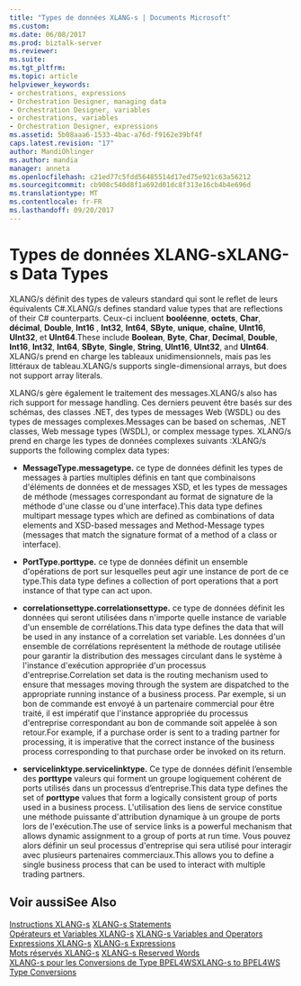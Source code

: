 ```yaml
---
title: "Types de données XLANG-s | Documents Microsoft"
ms.custom: 
ms.date: 06/08/2017
ms.prod: biztalk-server
ms.reviewer: 
ms.suite: 
ms.tgt_pltfrm: 
ms.topic: article
helpviewer_keywords:
- orchestrations, expressions
- Orchestration Designer, managing data
- Orchestration Designer, variables
- orchestrations, variables
- Orchestration Designer, expressions
ms.assetid: 5b08aaa6-1533-4bac-a76d-f9162e39bf4f
caps.latest.revision: "17"
author: MandiOhlinger
ms.author: mandia
manager: anneta
ms.openlocfilehash: c21ed77c5fdd56485514d17ed75e921c63a56212
ms.sourcegitcommit: cb908c540d8f1a692d01dc8f313e16cb4b4e696d
ms.translationtype: MT
ms.contentlocale: fr-FR
ms.lasthandoff: 09/20/2017
---
```

# <a name="xlang-s-data-types"></a><span data-ttu-id="32942-102">Types de données XLANG-s</span><span class="sxs-lookup"><span data-stu-id="32942-102">XLANG-s Data Types</span></span>
<span data-ttu-id="32942-103">XLANG/s définit des types de valeurs standard qui sont le reflet de leurs équivalents C#.</span><span class="sxs-lookup"><span data-stu-id="32942-103">XLANG/s defines standard value types that are reflections of their C# counterparts.</span></span> <span data-ttu-id="32942-104">Ceux-ci incluent **booléenne**, **octets**, **Char**, **décimal**, **Double**, **Int16** , **Int32**, **Int64**, **SByte**, **unique**, **chaîne**,  **UInt16**, **UInt32**, et **UInt64**.</span><span class="sxs-lookup"><span data-stu-id="32942-104">These include **Boolean**, **Byte**, **Char**, **Decimal**, **Double**, **Int16**, **Int32**, **Int64**, **SByte**, **Single**, **String**, **UInt16**, **UInt32**, and **UInt64**.</span></span> <span data-ttu-id="32942-105">XLANG/s prend en charge les tableaux unidimensionnels, mais pas les littéraux de tableau.</span><span class="sxs-lookup"><span data-stu-id="32942-105">XLANG/s supports single-dimensional arrays, but does not support array literals.</span></span>  
  
 <span data-ttu-id="32942-106">XLANG/s gère également le traitement des messages.</span><span class="sxs-lookup"><span data-stu-id="32942-106">XLANG/s also has rich support for message handling.</span></span> <span data-ttu-id="32942-107">Ces derniers peuvent être basés sur des schémas, des classes .NET, des types de messages Web (WSDL) ou des types de messages complexes.</span><span class="sxs-lookup"><span data-stu-id="32942-107">Messages can be based on schemas, .NET classes, Web message types (WSDL), or complex message types.</span></span> <span data-ttu-id="32942-108">XLANG/s prend en charge les types de données complexes suivants :</span><span class="sxs-lookup"><span data-stu-id="32942-108">XLANG/s supports the following complex data types:</span></span>  
  
-   <span data-ttu-id="32942-109">**MessageType.**</span><span class="sxs-lookup"><span data-stu-id="32942-109">**messagetype.**</span></span> <span data-ttu-id="32942-110">ce type de données définit les types de messages à parties multiples définis en tant que combinaisons d'éléments de données et de messages XSD, et les types de messages de méthode (messages correspondant au format de signature de la méthode d'une classe ou d'une interface).</span><span class="sxs-lookup"><span data-stu-id="32942-110">This data type defines multipart message types which are defined as combinations of data elements and XSD-based messages and Method-Message types (messages that match the signature format of a method of a class or interface).</span></span>  
  
-   <span data-ttu-id="32942-111">**PortType.**</span><span class="sxs-lookup"><span data-stu-id="32942-111">**porttype.**</span></span> <span data-ttu-id="32942-112">ce type de données définit un ensemble d'opérations de port sur lesquelles peut agir une instance de port de ce type.</span><span class="sxs-lookup"><span data-stu-id="32942-112">This data type defines a collection of port operations that a port instance of that type can act upon.</span></span>  
  
-   <span data-ttu-id="32942-113">**correlationsettype.**</span><span class="sxs-lookup"><span data-stu-id="32942-113">**correlationsettype.**</span></span> <span data-ttu-id="32942-114">ce type de données définit les données qui seront utilisées dans n'importe quelle instance de variable d'un ensemble de corrélations.</span><span class="sxs-lookup"><span data-stu-id="32942-114">This data type defines the data that will be used in any instance of a correlation set variable.</span></span> <span data-ttu-id="32942-115">Les données d'un ensemble de corrélations représentent la méthode de routage utilisée pour garantir la distribution des messages circulant dans le système à l'instance d'exécution appropriée d'un processus d'entreprise.</span><span class="sxs-lookup"><span data-stu-id="32942-115">Correlation set data is the routing mechanism used to ensure that messages moving through the system are dispatched to the appropriate running instance of a business process.</span></span> <span data-ttu-id="32942-116">Par exemple, si un bon de commande est envoyé à un partenaire commercial pour être traité, il est impératif que l'instance appropriée du processus d'entreprise correspondant au bon de commande soit appelée à son retour.</span><span class="sxs-lookup"><span data-stu-id="32942-116">For example, if a purchase order is sent to a trading partner for processing, it is imperative that the correct instance of the business process corresponding to that purchase order be invoked on its return.</span></span>  
  
-   <span data-ttu-id="32942-117">**servicelinktype.**</span><span class="sxs-lookup"><span data-stu-id="32942-117">**servicelinktype.**</span></span> <span data-ttu-id="32942-118">Ce type de données définit l’ensemble des **porttype** valeurs qui forment un groupe logiquement cohérent de ports utilisés dans un processus d’entreprise.</span><span class="sxs-lookup"><span data-stu-id="32942-118">This data type defines the set of **porttype** values that form a logically consistent group of ports used in a business process.</span></span> <span data-ttu-id="32942-119">L'utilisation des liens de service constitue une méthode puissante d'attribution dynamique à un groupe de ports lors de l'exécution.</span><span class="sxs-lookup"><span data-stu-id="32942-119">The use of service links is a powerful mechanism that allows dynamic assignment to a group of ports at run time.</span></span> <span data-ttu-id="32942-120">Vous pouvez alors définir un seul processus d'entreprise qui sera utilisé pour interagir avec plusieurs partenaires commerciaux.</span><span class="sxs-lookup"><span data-stu-id="32942-120">This allows you to define a single business process that can be used to interact with multiple trading partners.</span></span>  
  
## <a name="see-also"></a><span data-ttu-id="32942-121">Voir aussi</span><span class="sxs-lookup"><span data-stu-id="32942-121">See Also</span></span>  
 <span data-ttu-id="32942-122">[Instructions XLANG-s](../core/xlang-s-statements.md) </span><span class="sxs-lookup"><span data-stu-id="32942-122">[XLANG-s Statements](../core/xlang-s-statements.md) </span></span>  
 <span data-ttu-id="32942-123">[Opérateurs et Variables XLANG-s](../core/xlang-s-variables-and-operators.md) </span><span class="sxs-lookup"><span data-stu-id="32942-123">[XLANG-s Variables and Operators](../core/xlang-s-variables-and-operators.md) </span></span>  
 <span data-ttu-id="32942-124">[Expressions XLANG-s](../core/xlang-s-expressions.md) </span><span class="sxs-lookup"><span data-stu-id="32942-124">[XLANG-s Expressions](../core/xlang-s-expressions.md) </span></span>  
 <span data-ttu-id="32942-125">[Mots réservés XLANG-s](../core/xlang-s-reserved-words.md) </span><span class="sxs-lookup"><span data-stu-id="32942-125">[XLANG-s Reserved Words](../core/xlang-s-reserved-words.md) </span></span>  
 [<span data-ttu-id="32942-126">XLANG-s pour les Conversions de Type BPEL4WS</span><span class="sxs-lookup"><span data-stu-id="32942-126">XLANG-s to BPEL4WS Type Conversions</span></span>](../core/xlang-s-to-bpel4ws-type-conversions.md)